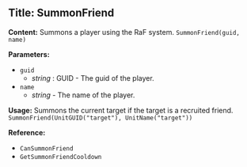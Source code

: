 ## Title: SummonFriend

**Content:**
Summons a player using the RaF system.
`SummonFriend(guid, name)`

**Parameters:**
- `guid`
  - *string* : GUID - The guid of the player.
- `name`
  - *string* - The name of the player.

**Usage:**
Summons the current target if the target is a recruited friend.
`SummonFriend(UnitGUID("target"), UnitName("target"))`

**Reference:**
- `CanSummonFriend`
- `GetSummonFriendCooldown`